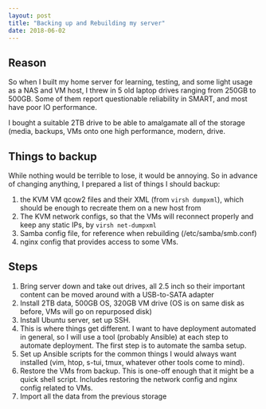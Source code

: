 ```yaml
---
layout: post
title: "Backing up and Rebuilding my server"
date: 2018-06-02
---
```

## Reason
So when I built my home server for learning, testing, and some light usage as a NAS and VM host, I threw in 5 old laptop drives ranging from 250GB to 500GB. Some of them report questionable reliability in SMART, and most have poor IO performance.

I bought a suitable 2TB drive to be able to amalgamate all of the storage (media, backups, VMs onto one high performance, modern, drive.

## Things to backup
While nothing would be terrible to lose, it would be annoying. So in advance of changing anything, I prepared a list of things I should backup:
1. the KVM VM qcow2 files and their XML (from `virsh dumpxml`), which should be enough to recreate them on a new host from
2. The KVM network configs, so that the VMs will reconnect properly and keep any static IPs, by `virsh net-dumpxml`
3. Samba config file, for reference when rebuilding (/etc/samba/smb.conf)
4. nginx config that provides access to some VMs.

## Steps
1. Bring server down and take out drives, all 2.5 inch so their important content can be moved around with a USB-to-SATA adapter
2. Install 2TB data, 500GB OS, 320GB VM drive (OS is on same disk as before, VMs will go on repurposed disk)
3. Install Ubuntu server, set up SSH.
4. This is where things get different. I want to have deployment automated in general, so I will use a tool (probably Ansible) at each step to automate deployment. The first step is to automate the samba setup.
5. Set up Ansible scripts for the common things I would always want installed (vim, htop, s-tui, tmux, whatever other tools come to mind).
6. Restore the VMs from backup. This is one-off enough that it might be a quick shell script. Includes restoring the network config and nginx config related to VMs.
7. Import all the data from the previous storage


